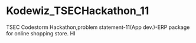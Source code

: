 # Kodewiz_TSECHackathon_11
TSEC Codestorm Hackathon,problem statement-11(App dev.)-ERP package for online shopping store.
HI
